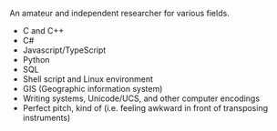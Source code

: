 An amateur and independent researcher for various fields.

- C and C++
- C#
- Javascript/TypeScript
- Python
- SQL
- Shell script and Linux environment
- GIS (Geographic information system)
- Writing systems, Unicode/UCS, and other computer encodings
- Perfect pitch, kind of (i.e. feeling awkward in front of transposing instruments)

<!--
**delvier/delvier** is a ✨ _special_ ✨ repository because its `README.md` (this file) appears on your GitHub profile.

Here are some ideas to get you started:

- 🔭 I’m currently working on ...
- 🌱 I’m currently learning ...
- 👯 I’m looking to collaborate on ...
- 🤔 I’m looking for help with ...
- 💬 Ask me about ...
- 📫 How to reach me: ...
- 😄 Pronouns: ...
- ⚡ Fun fact: ...
-->
